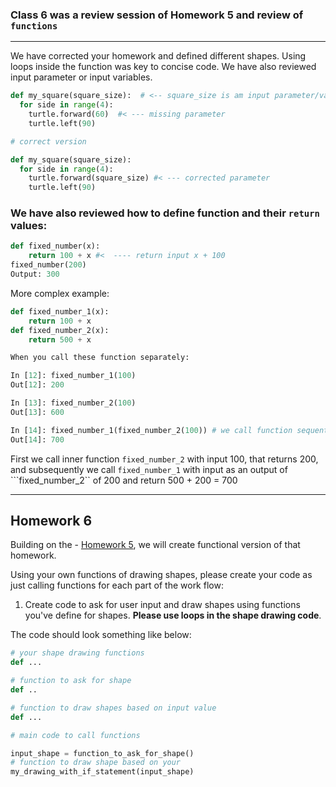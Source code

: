 ### Class 6 was a review session of Homework 5 and review of ```functions```
--- 
We have corrected your homework and defined different shapes. Using loops inside the function was key to concise code. We have also reviewed input parameter or input variables. 

```python
def my_square(square_size):  # <-- square_size is am input parameter/variable
  for side in range(4):
    turtle.forward(60)  #< --- missing parameter
    turtle.left(90)

# correct version

def my_square(square_size):
  for side in range(4):
    turtle.forward(square_size) #< --- corrected parameter
    turtle.left(90)
```

### We have also reviewed how to define function and their ```return``` values:

```python
def fixed_number(x):
    return 100 + x #<  ---- return input x + 100
fixed_number(200)
Output: 300
```
More complex example:

```python
def fixed_number_1(x):
    return 100 + x
def fixed_number_2(x):
    return 500 + x

When you call these function separately:

In [12]: fixed_number_1(100)
Out[12]: 200

In [13]: fixed_number_2(100)
Out[13]: 600

In [14]: fixed_number_1(fixed_number_2(100)) # we call function sequentially 
Out[14]: 700
```

First we call inner function ```fixed_number_2``` with input 100, that returns 200, and subsequently we call ```fixed_number_1``` with input as an output of ```fixed_number_2`` of 200 and return 500 + 200 = 700

---

## Homework 6

Building on the - [Homework 5](Homework5.md), we will create functional version of that homework. 

Using your own functions of drawing shapes, please create your code as just calling functions for each part of the work flow:

1. Create code to ask for user input and draw shapes using functions you've define for shapes. **Please use loops in the shape drawing code**.

The code should look something like below: 


```python
# your shape drawing functions
def ...
```
```python
# function to ask for shape
def ..
```
```python
# function to draw shapes based on input value
def ...
```
```python
# main code to call functions

input_shape = function_to_ask_for_shape()
# function to draw shape based on your
my_drawing_with_if_statement(input_shape)

```
